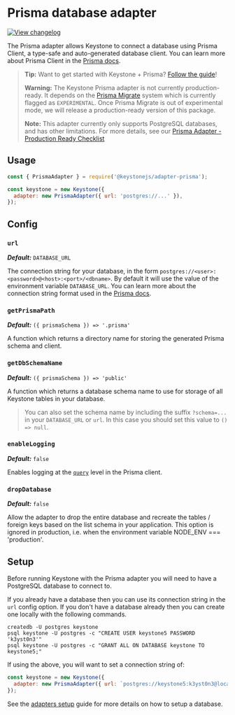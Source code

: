 <!--[meta]
section: api
subSection: database-adapters
title: Prisma adapter
[meta]-->

# Prisma database adapter

[![View changelog](https://img.shields.io/badge/changelogs.xyz-Explore%20Changelog-brightgreen)](https://changelogs.xyz/@keystonejs/adapter-prisma)

The Prisma adapter allows Keystone to connect a database using Prisma Client, a type-safe and auto-generated database client. You can learn more about Prisma Client in the [Prisma docs](https://www.prisma.io/docs/reference/tools-and-interfaces/prisma-client).

> **Tip:** Want to get started with Keystone + Prisma? [Follow the guide](/docs/guides/prisma.md)!
>
> **Warning:** The Keystone Prisma adapter is not currently production-ready. It depends on the [Prisma Migrate](https://www.prisma.io/docs/reference/tools-and-interfaces/prisma-migrate) system which is currently flagged as `EXPERIMENTAL`. Once Prisma Migrate is out of experimental mode, we will release a production-ready version of this package.
>
> **Note:** This adapter currently only supports PostgreSQL databases, and has other limitations. For more details, see our [Prisma Adapter - Production Ready Checklist](/docs/discussions/prisma.md)

## Usage

```javascript
const { PrismaAdapter } = require('@keystonejs/adapter-prisma');

const keystone = new Keystone({
  adapter: new PrismaAdapter({ url: 'postgres://...' }),
});
```

## Config

### `url`

_**Default:**_ `DATABASE_URL`

The connection string for your database, in the form `postgres://<user>:<password>@<host>:<port>/<dbname>`.
By default it will use the value of the environment variable `DATABASE_URL`. You can learn more about the connection string format used in the [Prisma docs](https://www.prisma.io/docs/reference/database-connectors/connection-urls).

### `getPrismaPath`

_**Default:**_ `({ prismaSchema }) => '.prisma'`

A function which returns a directory name for storing the generated Prisma schema and client.

### `getDbSchemaName`

_**Default:**_ `({ prismaSchema }) => 'public'`

A function which returns a database schema name to use for storage of all Keystone tables in your database.

> You can also set the schema name by including the suffix `?schema=...` in your `DATABASE_URL` or `url`. In this case you should set this value to `() => null`.

### `enableLogging`

_**Default:**_ `false`

Enables logging at the [`query`](https://www.prisma.io/docs/reference/tools-and-interfaces/prisma-client/logging#overview) level in the Prisma client.

### `dropDatabase`

_**Default:**_ `false`

Allow the adapter to drop the entire database and recreate the tables / foreign keys based on the list schema in your application. This option is ignored in production, i.e. when the environment variable NODE_ENV === 'production'.

## Setup

Before running Keystone with the Prisma adapter you will need to have a PostgreSQL database to connect to.

If you already have a database then you can use its connection string in the `url` config option.
If you don't have a database already then you can create one locally with the following commands.

```shell allowCopy=false showLanguage=false
createdb -U postgres keystone
psql keystone -U postgres -c "CREATE USER keystone5 PASSWORD 'k3yst0n3'"
psql keystone -U postgres -c "GRANT ALL ON DATABASE keystone TO keystone5;"
```

If using the above, you will want to set a connection string of:

```javascript
const keystone = new Keystone({
  adapter: new PrismaAdapter({ url: `postgres://keystone5:k3yst0n3@localhost:5432/keystone` }),
});
```

See the [adapters setup](/docs/quick-start/adapters.md) guide for more details on how to setup a database.
